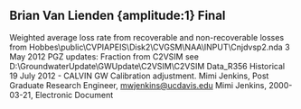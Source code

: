 ## Brian Van Lienden {amplitude:1} Final
Weighted average loss rate from recoverable and non-recoverable losses from Hobbes\public\CVPIAPEIS\Disk2\CVGSM\NAA\INPUT\Cnjdvsp2.nda   3 May 2012 PGZ updates: Fraction from C2VSIM see D:\GroundwaterUpdate\GWUpdate\C2VSIM\C2VSIM Data_R356 Historical       19 July 2012 - CALVIN GW Calibration adjustment.
Mimi Jenkins, Post Graduate Research Engineer, mwjenkins@ucdavis.edu
Mimi Jenkins, 2000-03-21, Electronic Document
